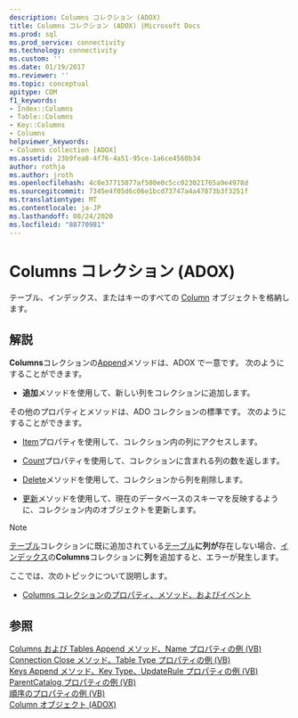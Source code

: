 ```yaml
---
description: Columns コレクション (ADOX)
title: Columns コレクション (ADOX) |Microsoft Docs
ms.prod: sql
ms.prod_service: connectivity
ms.technology: connectivity
ms.custom: ''
ms.date: 01/19/2017
ms.reviewer: ''
ms.topic: conceptual
apitype: COM
f1_keywords:
- Index::Columns
- Table::Columns
- Key::Columns
- Columns
helpviewer_keywords:
- Columns collection [ADOX]
ms.assetid: 23b9fea8-4f76-4a51-95ce-1a6ce4560b34
author: rothja
ms.author: jroth
ms.openlocfilehash: 4c0e37715077af500e0c5cc023021765a9e4978d
ms.sourcegitcommit: 7345e4f05d6c06e1bcd73747a4a47873b3f3251f
ms.translationtype: MT
ms.contentlocale: ja-JP
ms.lasthandoff: 08/24/2020
ms.locfileid: "88770981"
---
```

# <a name="columns-collection-adox"></a>Columns コレクション (ADOX)
テーブル、インデックス、またはキーのすべての [Column](./column-object-adox.md) オブジェクトを格納します。  
  
## <a name="remarks"></a>解説  
 **Columns**コレクションの[Append](./append-method-adox-columns.md)メソッドは、ADOX で一意です。 次のようにすることができます。  
  
-   **追加**メソッドを使用して、新しい列をコレクションに追加します。  
  
 その他のプロパティとメソッドは、ADO コレクションの標準です。 次のようにすることができます。  
  
-   [Item](../ado-api/item-property-ado.md)プロパティを使用して、コレクション内の列にアクセスします。  
  
-   [Count](../ado-api/count-property-ado.md)プロパティを使用して、コレクションに含まれる列の数を返します。  
  
-   [Delete](./delete-method-adox-collections.md)メソッドを使用して、コレクションから列を削除します。  
  
-   [更新](../ado-api/refresh-method-ado.md)メソッドを使用して、現在のデータベースのスキーマを反映するように、コレクション内のオブジェクトを更新します。  
  
> [!NOTE]
>  [テーブル](./tables-collection-adox.md)コレクションに既に追加されている[テーブル](./table-object-adox.md)**に列が**存在しない場合、[インデックス](./index-object-adox.md)の**Columns**コレクションに**列**を追加すると、エラーが発生します。  
  
 ここでは、次のトピックについて説明します。  
  
-   [Columns コレクションのプロパティ、メソッド、およびイベント](./columns-collection-properties-methods-and-events.md)  
  
## <a name="see-also"></a>参照  
 [Columns および Tables Append メソッド、Name プロパティの例 (VB)](./columns-and-tables-append-methods-name-property-example-vb.md)   
 [Connection Close メソッド、Table Type プロパティの例 (VB)](./connection-close-method-table-type-property-example-vb.md)   
 [Keys Append メソッド、Key Type、UpdateRule プロパティの例 (VB)](./keys-append-method-key-type-relatedcolumn-relatedtable-example-vb.md)   
 [ParentCatalog プロパティの例 (VB)](./parentcatalog-property-example-vb.md)   
 [順序のプロパティの例 (VB)](./sortorder-property-example-vb.md)   
 [Column オブジェクト (ADOX)](./column-object-adox.md)